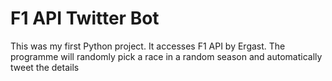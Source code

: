 # F1 API Twitter Bot
This was my first Python project. It accesses F1 API by Ergast. The programme will randomly pick a race in a random season and automatically tweet the details 